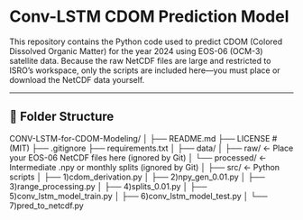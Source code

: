 # Conv-LSTM CDOM Prediction Model

This repository contains the Python code used to predict CDOM (Colored Dissolved Organic Matter) for the year 2024 using EOS-06 (OCM-3) satellite data. Because the raw NetCDF files are large and restricted to ISRO’s workspace, only the scripts are included here—you must place or download the NetCDF data yourself.

---

## 📂 Folder Structure
CONV-LSTM-for-CDOM-Modeling/
│
├── README.md
├── LICENSE # (MIT)
├── .gitignore
├── requirements.txt
│
├── data/
│ ├── raw/ ← Place your EOS-06 NetCDF files here (ignored by Git)
│ └── processed/ ← Intermediate .npy or monthly splits (ignored by Git)
│
├── src/ ← Python scripts 
│ ├── 1)cdom_derivation.py
│ ├── 2)npy_gen_0.01.py
│ ├── 3)range_processing.py
│ ├── 4)splits_0.01.py
│ ├── 5)conv_lstm_model_train.py
│ ├── 6)conv_lstm_model_test.py
│ └── 7)pred_to_netcdf.py
